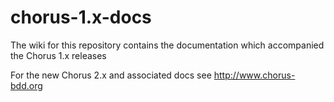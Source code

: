 # chorus-1.x-docs

The wiki for this repository contains the documentation which accompanied the Chorus 1.x releases

For the new Chorus 2.x and associated docs see http://www.chorus-bdd.org
